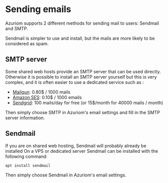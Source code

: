 # Sending emails

Azuriom supports 2 different methods for sending mail to users: Sendmail and SMTP.

Sendmail is simpler to use and install, but the mails are more likely to be considered as spam.

## SMTP server

Some shared web hosts provide an SMTP server that can be used directly.
Otherwise it is possible to install an SMTP server yourself but this is very complex,
and it is often easier to use a dedicated service such as :
* [Mailgun](https://www.mailgun.com/): 0.80$ / 1000 mails
* [Amazon SES](https://aws.amazon.com/ses/): 0.10$ / 1000 emails
* [Sendgrid](https://sendgrid.com/): 100 mails/day for free (or 15$/month for 40000 mails / month)

Then simply choose SMTP in Azuriom's email settings and fill in the SMTP server information.

## Sendmail

If you are on shared web hosting, Sendmail will probably already be installed
On a VPS or dedicated server Sendmail can be installed with the following command:
```
apt install sendmail
```

Then simply choose Sendmail in Azuriom's email settings.
